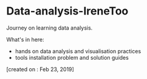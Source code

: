# Data-analysis-IreneToo

Journey on learning data analysis.

What's in here:

- hands on data analysis and visualisation practices
- tools installation problem and solution guides

[created on : Feb 23, 2019]
